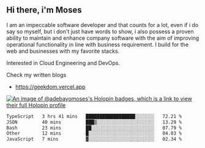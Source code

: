 ## Hi there, i'm Moses

I am an impeccable software developer and that counts for a lot, even if i do say so myself, but i don't just have words to show, i also possess a proven ability to maintain and enhance company software with the aim of improving operational functionality in line with business requirement. I build for the web and businesses with my favorite stacks.

Interested in Cloud Engineering and DevOps.

Check my written blogs
- https://geekdom.vercel.app

[![An image of @adebayomoses's Holopin badges, which is a link to view their full Holopin profile](https://holopin.me/adebayomoses)](https://holopin.io/@adebayomoses)

<!--START_SECTION:waka-->

```txt
TypeScript   3 hrs 41 mins   ██████████████████░░░░░░░   72.21 %
JSON         40 mins         ███▒░░░░░░░░░░░░░░░░░░░░░   13.29 %
Bash         23 mins         ██░░░░░░░░░░░░░░░░░░░░░░░   07.79 %
Other        12 mins         █░░░░░░░░░░░░░░░░░░░░░░░░   04.03 %
JavaScript   7 mins          ▓░░░░░░░░░░░░░░░░░░░░░░░░   02.34 %
```

<!--END_SECTION:waka-->
